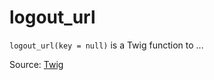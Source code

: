 # logout_url

`logout_url(key = null)` is a Twig function to ...


Source: [Twig](https://twig.symfony.com/logout_url)